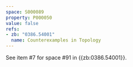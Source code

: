 ```yaml
---
space: S000089
property: P000050
value: false
refs:
- zb: "0386.54001"
  name: Counterexamples in Topology
---
```


See item #7 for space #91 in {{zb:0386.54001}}.

